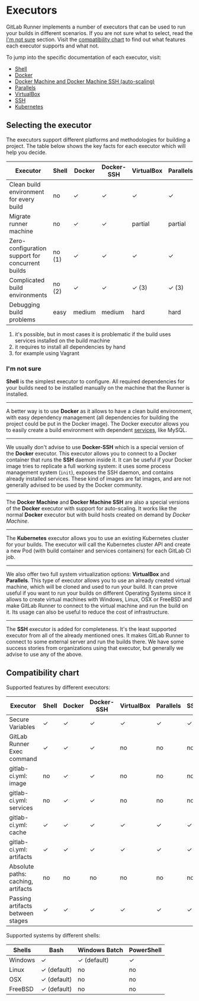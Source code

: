 # Executors

GitLab Runner implements a number of executors that can be used to run your
builds in different scenarios. If you are not sure what to select, read the
[I'm not sure](#imnotsure) section.
Visit the [compatibility chart](#compatibility-chart) to find
out what features each executor supports and what not.

To jump into the specific documentation of each executor, visit:

- [Shell](shell.md)
- [Docker](docker.md)
- [Docker Machine and Docker Machine SSH (auto-scaling)](../install/autoscaling.md)
- [Parallels](parallels.md)
- [VirtualBox](virtualbox.md)
- [SSH](ssh.md)
- [Kubernetes](kubernetes.md)

## Selecting the executor

The executors support different platforms and methodologies for building a
project. The table below shows the key facts for each executor which will help
you decide.

| Executor                                          | Shell   | Docker | Docker-SSH | VirtualBox | Parallels | SSH  | Kubernetes |
|---------------------------------------------------|---------|--------|------------|------------|-----------|------|------------|
| Clean build environment for every build           | no      | ✓      | ✓          | ✓          | ✓         | no   | ✓          |
| Migrate runner machine                            | no      | ✓      | ✓          | partial    | partial   | no   | ✓          |
| Zero-configuration support for concurrent builds  | no (1)  | ✓      | ✓          | ✓          | ✓         | no   | ✓          |
| Complicated build environments                    | no (2)  | ✓      | ✓          | ✓ (3)      | ✓ (3)     | no   | ✓          |
| Debugging build problems                          | easy    | medium | medium     | hard       | hard      | easy | medium     |

1. it's possible, but in most cases it is problematic if the build uses services
   installed on the build machine
2. it requires to install all dependencies by hand
3. for example using Vagrant

### I'm not sure

**Shell** is the simplest executor to configure. All required dependencies for
your builds need to be installed manually on the machine that the Runner is
installed.

---

A better way is to use **Docker** as it allows to have a clean build environment,
with easy dependency management (all dependencies for building the project could
be put in the Docker image). The Docker executor allows you to easily create
a build environment with dependent [services], like MySQL.

---

We usually don't advise to use **Docker-SSH** which is a special version of
the **Docker** executor. This executor allows you to connect to a Docker
container that runs the **SSH** daemon inside it. It can be useful if your
Docker image tries to replicate a full working system: it uses some process
management system (`init`), exposes the SSH daemon, and contains already
installed services. These kind of images are fat images, and are not generally
advised to be used by the Docker community.

---

The **Docker Machine** and **Docker Machine SSH** are also a special versions
of the **Docker** executor with support for auto-scaling. It works like the
normal **Docker** executor but with build hosts created on demand by
_Docker Machine_.

---

The **Kubernetes**  executor allows you to use an existing Kubernetes cluster
for your builds. The executor will call the Kubernetes cluster API
and create a new Pod (with build container and services containers) for
each GitLab CI job.

---

We also offer two full system virtualization options: **VirtualBox** and
**Parallels**. This type of executor allows you to use an already created
virtual machine, which will be cloned and used to run your build. It can prove
useful if you want to run your builds on different Operating Systems since it
allows to create virtual machines with Windows, Linux, OSX or FreeBSD and make
GitLab Runner to connect to the virtual machine and run the build on it. Its
usage can also be useful to reduce the cost of infrastructure.

---

The **SSH** executor is added for completeness. It's the least supported
executor from all of the already mentioned ones. It makes GitLab Runner to
connect to some external server and run the builds there. We have some success
stories from organizations using that executor, but generally we advise to use
any of the above.

## Compatibility chart

Supported features by different executors:

| Executor                              | Shell   | Docker | Docker-SSH | VirtualBox | Parallels | SSH  |
|---------------------------------------|---------|--------|------------|------------|-----------|------|
| Secure Variables                      | ✓       | ✓      | ✓          | ✓          | ✓         | ✓    |
| GitLab Runner Exec command            | ✓       | ✓      | ✓          | no         | no        | no   |
| gitlab-ci.yml: image                  | no      | ✓      | ✓          | no         | no        | no   |
| gitlab-ci.yml: services               | no      | ✓      | ✓          | no         | no        | no   |
| gitlab-ci.yml: cache                  | ✓       | ✓      | ✓          | ✓          | ✓         | ✓    |
| gitlab-ci.yml: artifacts              | ✓       | ✓      | ✓          | ✓          | ✓         | ✓    |
| Absolute paths: caching, artifacts    | no      | no     | no         | no         | no        | no   |
| Passing artifacts between stages      | ✓       | ✓      | ✓          | ✓          | ✓         | ✓    |

Supported systems by different shells:

| Shells                                | Bash        | Windows Batch  | PowerShell |
|---------------------------------------|-------------|----------------|------------|
| Windows                               | ✓           | ✓ (default)    | ✓          |
| Linux                                 | ✓ (default) | no             | no         |
| OSX                                   | ✓ (default) | no             | no         |
| FreeBSD                               | ✓ (default) | no             | no         |

[services]: https://docs.gitlab.com/ce/ci/services/README.html
